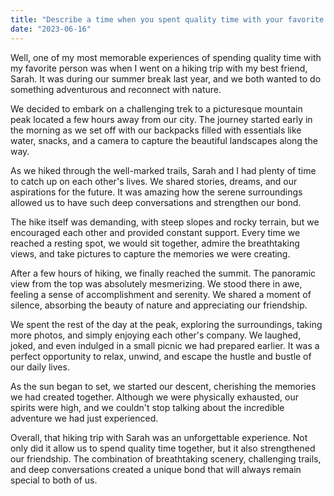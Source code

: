 ```yaml
---
title: "Describe a time when you spent quality time with your favorite person."
date: "2023-06-16"
---
```


Well, one of my most memorable experiences of spending quality time with my favorite person was when I went on a hiking trip with my best friend, Sarah. It was during our summer break last year, and we both wanted to do something adventurous and reconnect with nature.

We decided to embark on a challenging trek to a picturesque mountain peak located a few hours away from our city. The journey started early in the morning as we set off with our backpacks filled with essentials like water, snacks, and a camera to capture the beautiful landscapes along the way.

As we hiked through the well-marked trails, Sarah and I had plenty of time to catch up on each other's lives. We shared stories, dreams, and our aspirations for the future. It was amazing how the serene surroundings allowed us to have such deep conversations and strengthen our bond.

The hike itself was demanding, with steep slopes and rocky terrain, but we encouraged each other and provided constant support. Every time we reached a resting spot, we would sit together, admire the breathtaking views, and take pictures to capture the memories we were creating.

After a few hours of hiking, we finally reached the summit. The panoramic view from the top was absolutely mesmerizing. We stood there in awe, feeling a sense of accomplishment and serenity. We shared a moment of silence, absorbing the beauty of nature and appreciating our friendship.

We spent the rest of the day at the peak, exploring the surroundings, taking more photos, and simply enjoying each other's company. We laughed, joked, and even indulged in a small picnic we had prepared earlier. It was a perfect opportunity to relax, unwind, and escape the hustle and bustle of our daily lives.

As the sun began to set, we started our descent, cherishing the memories we had created together. Although we were physically exhausted, our spirits were high, and we couldn't stop talking about the incredible adventure we had just experienced.

Overall, that hiking trip with Sarah was an unforgettable experience. Not only did it allow us to spend quality time together, but it also strengthened our friendship. The combination of breathtaking scenery, challenging trails, and deep conversations created a unique bond that will always remain special to both of us.
